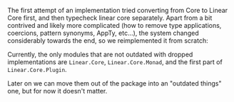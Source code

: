 The first attempt of an implementation tried converting from Core to Linear Core
first, and then typecheck linear core separately.
Apart from a bit contrived and likely more complicated (how to remove type
applications, coercions, pattern synonyms, AppTy, etc...), the system changed
considerably towards the end, so we reimplemented it from scratch:

Currently, the only modules that are not outdated with dropped implementations are
`Linear.Core`, `Linear.Core.Monad`, and the first part of `Linear.Core.Plugin`.

Later on we can move them out of the package into an "outdated things" one, but
for now it doesn't matter.
